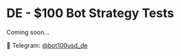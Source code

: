 # DE - $100 Bot Strategy Tests

Coming soon...

📣 Telegram: [@bot100usd_de](https://t.me/bot100usd_de)
